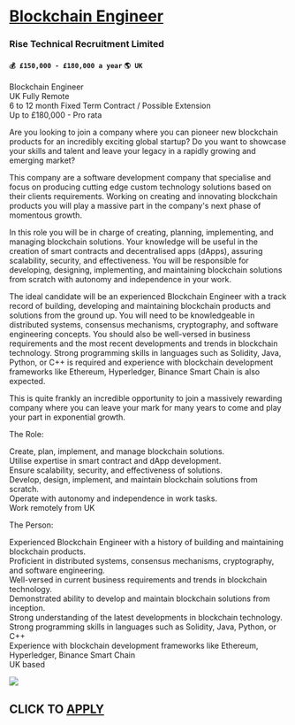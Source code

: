 # [Blockchain Engineer](https://www.remotewlb.com/apply/blockchain-engineer-61507)  
### Rise Technical Recruitment Limited  
#### `💰 £150,000 - £180,000 a year` `🌎 UK`  

Blockchain Engineer  
UK Fully Remote  
6 to 12 month Fixed Term Contract / Possible Extension  
Up to £180,000 - Pro rata  
  
Are you looking to join a company where you can pioneer new blockchain products for an incredibly exciting global startup? Do you want to showcase your skills and talent and leave your legacy in a rapidly growing and emerging market?  
  
This company are a software development company that specialise and focus on producing cutting edge custom technology solutions based on their clients requirements. Working on creating and innovating blockchain products you will play a massive part in the company's next phase of momentous growth.  
  
In this role you will be in charge of creating, planning, implementing, and managing blockchain solutions. Your knowledge will be useful in the creation of smart contracts and decentralised apps (dApps), assuring scalability, security, and effectiveness. You will be responsible for developing, designing, implementing, and maintaining blockchain solutions from scratch with autonomy and independence in your work.  
  
The ideal candidate will be an experienced Blockchain Engineer with a track record of building, developing and maintaining blockchain products and solutions from the ground up. You will need to be knowledgeable in distributed systems, consensus mechanisms, cryptography, and software engineering concepts. You should also be well-versed in business requirements and the most recent developments and trends in blockchain technology. Strong programming skills in languages such as Solidity, Java, Python, or C++ is required and experience with blockchain development frameworks like Ethereum, Hyperledger, Binance Smart Chain is also expected.  
  
This is quite frankly an incredible opportunity to join a massively rewarding company where you can leave your mark for many years to come and play your part in exponential growth.  
  
The Role:  
  
Create, plan, implement, and manage blockchain solutions.  
Utilise expertise in smart contract and dApp development.  
Ensure scalability, security, and effectiveness of solutions.  
Develop, design, implement, and maintain blockchain solutions from scratch.  
Operate with autonomy and independence in work tasks.  
Work remotely from UK  
  
The Person:  
  
Experienced Blockchain Engineer with a history of building and maintaining blockchain products.  
Proficient in distributed systems, consensus mechanisms, cryptography, and software engineering.  
Well-versed in current business requirements and trends in blockchain technology.  
Demonstrated ability to develop and maintain blockchain solutions from inception.  
Strong understanding of the latest developments in blockchain technology.  
Strong programming skills in languages such as Solidity, Java, Python, or C++  
Experience with blockchain development frameworks like Ethereum, Hyperledger, Binance Smart Chain  
UK based

![](https://remotive.com/job/track/1899660/blank.gif?source=public_api)  
## CLICK TO [APPLY](https://www.remotewlb.com/apply/blockchain-engineer-61507)

